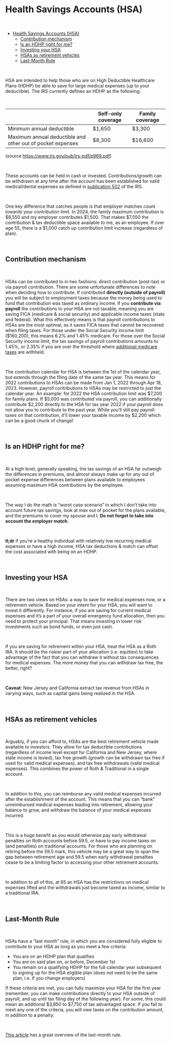 # Health Savings Accounts (HSA)

&nbsp;

- [Health Savings Accounts (HSA)](#health-savings-accounts-hsa)
  - [Contribution mechanism](#contribution-mechanism)
  - [Is an HDHP right for me?](#is-an-hdhp-right-for-me)
  - [Investing your HSA](#investing-your-hsa)
  - [HSAs as retirement vehicles](#hsas-as-retirement-vehicles)
  - [Last-Month Rule](#last-month-rule)

&nbsp; 

HSA are intended to help those who are on High Deductible Healthcare Plans (HDHP) be able to save for large medical expenses (up to your deductible). The IRS currently defines an HDHP as the following:

&nbsp;

|                                                            | Self-only coverage | Family coverage |
| ---------------------------------------------------------- | ------------------ | --------------- |
| Minimum annual deductible                                  | $1,650             | $3,300          |
| Maximum annual deductible and other out of pocket expenses | $8,300             | $16,600         |

(source https://www.irs.gov/pub/irs-pdf/p969.pdf)

&nbsp;

These accounts can be held in cash or invested. Contributions/growth can be withdrawn at any time after the account has been established for valid medical/dental expenses as defined in [publication 502](https://www.irs.gov/pub/irs-pdf/p502.pdf) of the IRS.

&nbsp;

One key difference that catches people is that employer matches count towards your contribution limit. In 2024, the family maximum contribution is $8,550 and my employer contributes $1,500. That makes $7,050 the contribution & tax deductible space available to me, as an employee. If over age 55, there is a $1,000 catch up contribution limit increase (regardless of plan).

&nbsp;

## Contribution mechanism

&nbsp;

HSAs can be contributed to in two fashions: direct contribution (post-tax) or via payroll contribution. There are some unfortunate differences to note when deciding how to contribute. If contributed **directly (outside of payroll)** you will be subject to employment taxes because the money being used to fund that contribution was taxed as ordinary income. If you **contribute via payroll** the contributions to your HSA are not taxable, meaning you are saving FICA (medicare & social security) and applicable income taxes (state and federal). What this effectively means is that payroll contributions to HSAs are the most optimal, as it saves FICA taxes that cannot be recovered when filing taxes. For those under the Social Security income limit ($160,200), this means 6.2% and 1.45% medicare. For those over the Social Security income limit, the tax savings of payroll contributions amounts to 1.45%, or 2.35% if you are over the threshold where [additional medicare taxes](https://www.irs.gov/businesses/small-businesses-self-employed/questions-and-answers-for-the-additional-medicare-tax) are withheld.

&nbsp;

The contribution calendar for HSA is between the 1st of the calendar year, but extends through the filing date of the same tax year. This means for 2022 contributions to HSAs can be made from Jan 1, 2022 through Apr 18, 2023. However, payroll contributions to HSAs may be restricted to just the calendar year. An example: for 2022 the HSA contribution limit was $7,200 for family plans. If $5,000 was contributed via payroll, you can additionally contribute $2,200 directly to the HSA for tax year 2022 if your payroll does not allow you to contribute to the past year. While you’ll still pay payroll taxes on that contribution, it’ll lower your taxable income by $2,200 which can be a good chunk of change!

&nbsp;

## Is an HDHP right for me?

&nbsp;

At a high level, generally speaking, the tax savings of an HSA far outweigh the differences in premiums, and almost always make up for any out of pocket expense differences between plans available to employees assuming maximum HSA contributions by the employee.

&nbsp;

The way I do the math is “worst case scenario” in which I don’t take into account future tax savings, look at max out of pocket for the plans available, and the premiums to cover my spouse and I. **Do not forget to take into account the employer match**.

&nbsp;

**tl;dr** if you’re a healthy individual with relatively low recurring medical expenses or have a high income, HSA tax deductions & match can offset the cost associated with being on an HDHP.

&nbsp;

## Investing your HSA

&nbsp;

There are two views on HSAs: a way to save for medical expenses now, or a retirement vehicle. Based on your intent for your HSA, you will want to invest it differently. For instance, if you are saving for current medical expenses and it’s a part of your overall emergency fund allocation, then you need to protect your principal. That means investing in lower risk investments such as bond funds, or even just cash.

&nbsp;

If you are saving for retirement within your HSA, treat the HSA as a Roth IRA. It should be the riskier part of your allocation (i.e. equities) to take advantage of the fact that you can withdraw it without tax consequences for medical expenses. The more money that you can withdraw tax free, the better, right?

&nbsp;

**Caveat**: New Jersey and California extract tax revenue from HSAs in varying ways, such as capital gains being realized in the HSA.

&nbsp;

## HSAs as retirement vehicles

&nbsp;

Arguably, if you can afford to, HSAs are the best retirement vehicle made available to investors. They allow for tax deductible contributions (regardless of income level except for California and New Jersey, where state income is levied), tax free growth (growth can be withdrawn tax free if used for valid medical expenses), and tax free withdrawals (valid medical expenses). This combines the power of Roth & Traditional in a single account.

&nbsp;

In addition to this, you can reimburse any valid medical expenses incurred after the establishment of the account. This means that you can “bank” unreimbursed medical expenses leading into retirement, allowing your balance to grow, and withdraw the balance of your medical expenses incurred.

&nbsp;

This is a huge benefit as you would otherwise pay early withdrawal penalties on Roth accounts before 59.5, or have to pay income taxes on (and penalties) on traditional accounts. For those who are planning on retiring before the 59.5 mark, this vehicle may be a great way to span the gap between retirement age and 59.5 when early withdrawal penalties cease to be a limiting factor to accessing your other retirement accounts.

&nbsp;

In addition to all of this, at 65 an HSA has the restrictions on medical expenses lifted and the withdrawals just become taxed as income, similar to a traditional IRA.

&nbsp;

## Last-Month Rule

&nbsp;

HSAs have a “last month” rule, in which you are considered fully eligible to contribute to your HSA as long as you meet a few criteria:

- You are on an HDHP plan that qualifies
- You are on said plan on, or before, December 1st
- You remain on a qualifying HDHP for the full calendar year subsequent to signing up for the HSA eligible plan (does not need to be the same plan, i.e. if you change employers)

If these criteria are met, you can fully maximize your HSA for the first year (remember, you can make contributions directly to your HSA outside of payroll, and up until tax filing day of the following year). For some, this could mean an additional $3,850 to $7,750 of tax advantaged space. If you fail to meet any one of the criteria, you will owe taxes on the contribution amount, in addition to a penalty.

&nbsp;

[This article](https://livelyme.com/blog/last-month-rule/) has a great overview of the last-month rule.
